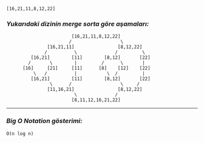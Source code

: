 ``` 
[16,21,11,8,12,22]
```
### _Yukarıdaki dizinin merge sorta göre aşamaları:_
                        
 
```                       
                        [16,21,11,8,12,22]
                       /                  \
               [16,21,11]                [8,12,22]
              /          \              /         \
         [16,21]        [11]        [8,12]       [22]
        /       \        |         /      \       |
      [16]     [21]     [11]      [8]    [12]    [22]
          \   /          |           \  /         |
         [16,21]        [11]        [8,12]       [22]
                \      /                  \     /
               [11,16,21]                [8,12,22]
                         \              /
                        [8,11,12,16,21,22]
```
---
### _Big O Notation gösterimi:_
```
O(n log n)
```
